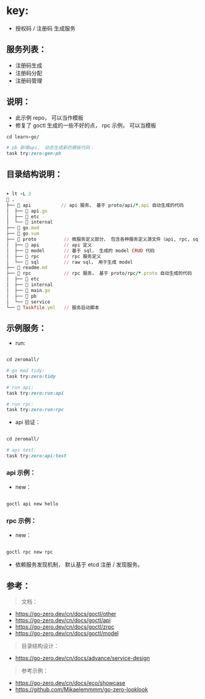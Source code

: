 # key:

- 授权码 / 注册码 生成服务

## 服务列表：

- 注册码生成
- 注册码分配
- 注册码管理

## 说明：

- 此示例 repo， 可以当作模板
- 修复了 goctl 生成的一些不好的点， rpc 示例， 可以当模板

```ruby
cd learn-go/

# pb 新增api， 动态生成新的模板代码：
task try:zero:gen:pb

```

## 目录结构说明：

```ruby

➤ lt -L 2
 .
├──  api           // api 服务， 基于 proto/api/*.api 自动生成的代码
│  ├──  api.go
│  ├──  etc
│  └──  internal
├──  go.mod
├──  go.sum
├──  proto          // 微服务定义部分， 包含各种服务定义源文件（api, rpc, sql)
│  ├──  api         // api 定义
│  ├──  model       // 基于 sql， 生成的 model CRUD 代码
│  ├──  rpc         // rpc 服务定义
│  └──  sql         // raw sql， 用于生成 model
├──  readme.md
├──  rpc            // rpc 服务， 基于 proto/rpc/*.proto 自动生成的代码
│  ├──  etc
│  ├──  internal
│  ├──  main.go
│  ├──  pb
│  └──  service
└──  Taskfile.yml   // 服务启动脚本


```

## 示例服务：

- run:

```ruby

cd zeromall/

# go mod tidy:
task try:zero:tidy 

# run api:
task try:zero:run:api

# run rpc:
task try:zero:run:rpc

```

- api 验证：

```ruby

cd zeromall/

# api test:
task try:zero:api:test

```

### api 示例：

- new：

```ruby

goctl api new hello

```

### rpc 示例：

- new：

```ruby

goctl rpc new rpc
```

- 依赖服务发现机制， 默认基于 etcd 注册 / 发现服务。

## 参考：

> 文档：

- https://go-zero.dev/cn/docs/goctl/other
- https://go-zero.dev/cn/docs/goctl/api
- https://go-zero.dev/cn/docs/goctl/zrpc
- https://go-zero.dev/cn/docs/goctl/model

> 目录结构设计：

- https://go-zero.dev/cn/docs/advance/service-design

> 参考示例：

- https://go-zero.dev/cn/docs/eco/showcase
- https://github.com/Mikaelemmmm/go-zero-looklook

